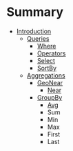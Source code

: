 # Summary

* [Introduction](README.md)
   * [Queries](documentation/queries/queries.md)
       * [Where](documentation/queries/where.md)
       * [Operators](documentation/queries/operators.md)
       * [Select](documentation/queries/select.md)
       * [SortBy](documentation/queries/sortby.md)
   * [Aggregations](documentation/aggregations/aggregationsmd.md)
       * [GeoNear](documentation/aggregations/geonear/README.md)
           * [Near](documentation/aggregations/geonear/near.md)
       * [GroupBy](documentation/aggregations/groupby/README.md)
           * [Avg](documentation/aggregations/groupby/avg.md)
           * Sum
           * Min
           * Max
           * First
           * Last

